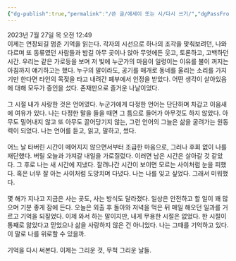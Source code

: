 ```yaml
---
{"dg-publish":true,"permalink":"/쓴 글/에세이 또는 시/다시 쓰기/","dgPassFrontmatter":true}
---
```


2023년 7월 27일 목 오전 12:49
<br/>
이제는 연장되길 멈춘 기억을 읽는다. 각자의 시선으로 하나의 조각을 맞춰보려던, 나와 다르며 또 동류였던 사람들과 밤길 아무 곳이나 앉아 무엇에든 웃고, 토론하고, 고백하던 시간. 우리는 같은 가로등을 보며 저 빛에 누군가의 마음이 일렁이는 이유를 불이 꺼지는 아침까지 얘기하고는 했다. 누구의 말이라도, 공기를 매개로 동네를 울리는 소리를 가지기만 한다면 타인의 목젖을 타고 내려간 폐부에서 인정을 받았다. 어떤 생각이 살아있음에 대해 모두가 증인을 섰다. 존재만으로 즐거운 나날이었다. <br/>
<br/>
그 시절 내가 사랑한 것은 언어였다. 누군가에게 다정한 언어는 단단하며 차갑고 이음새에 여유가 있다. 나는 다정한 말을 들을 때면 그 틈으로 들어가 아무것도 하지 않았다. 아무도 밀어내지 않고 또 아무도 끌어당기지 않는, 그런 언어의 그늘은 삶을 굴려가는 원동력이 되었다. 나는 언어를 듣고, 읽고, 말하고, 썼다.<br/>
<br/>
어느 날 타버린 시간이 떼어지지 않으면서부터 조급한 마음으로, 그러나 후회 없이 나를 재단했다. 버릴 오늘과 가져갈 내일을 가로질렀다. 이러면 남은 시간은 살아갈 것 같았다. 그 후로 나는 새 시간에 지냈다. 잘려나간 시간이 보이면 모르는 사이처럼 눈을 피했다. 혹은 너무 잘 아는 사이처럼 도망치며 다녔다. 나는 나를 잊고 싶었다. 그래서 미워했다.<br/>
<br/>
몇 해가 지나고 지금은 사는 곳도, 사는 방식도 달라졌다. 일상은 안전하고 할 일이 꽤 많으며 기분 좋게 잠에 든다. 오늘은 외출 후 돌아와 저녁을 먹은 뒤 매일 해오던 일과를 거르고 기억을 되짚었다. 이제 와서 하는 말이지만, 내게 무용한 시절은 없었다. 한 시절이 통째로 앓았다고 믿었으나 삶을 사랑하지 않은 건 아니었다. 나는 그때를 기억하고 있다. 이 말로 나를 위로할 수 있을까.<br/>
<br/>
기억을 다시 써본다. 이제는 그리운 것, 무척 그리운 날들.<br/>
